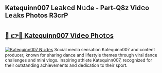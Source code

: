## Katequinn007 Le𝚊k𝚎d N𝚞𝚍e - Part-Q8z Vid𝚎o Le𝚊ks Photos R3crP

# <h2><a href="http://fbezly.evod.top/?m=Katequinn007">🔗 👉🔴 Katequinn007 Vid𝚎o Ph𝚘t𝚘s</a></h2>

[![Katequinn007 N𝚞d𝚎s](https://i.imgur.com/8V9OHl7.gif)](http://fbezly.evod.top/?m=Katequinn007)
Social media sensation Katequinn007 and content producer, known for sharing dance and lifestyle themes through viral dance challenges and mini vlogs. Inspiring athlete Katequinn007, recognized for their outstanding achievements and dedication to their sport. 
